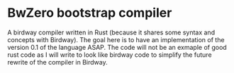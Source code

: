 # BwZero bootstrap compiler

A birdway compiler written in Rust (because it shares some syntax and concepts
with Birdway). The goal here is to have an implementation of the version 0.1 of
the language ASAP. The code will not be an exmaple of good rust code as I will
write to look like birdway code to simplify the future rewrite of the compiler
in Birdway.
